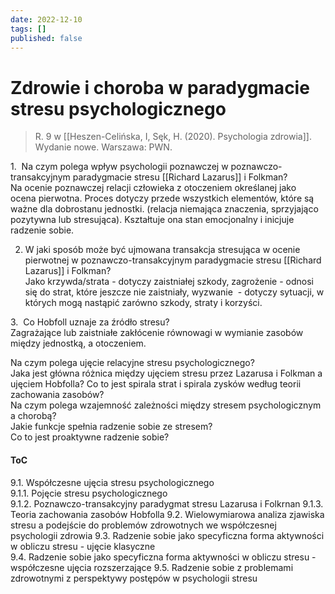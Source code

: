```yaml
---
date: 2022-12-10
tags: []
published: false
---
```

# Zdrowie i choroba w paradygmacie stresu psychologicznego

> R. 9 w [[Heszen-Celińska, I, Sęk, H. (2020). Psychologia zdrowia]]. Wydanie nowe. Warszawa: PWN.

1.  Na czym polega wpływ psychologii poznawczej w poznawczo-transakcyjnym paradygmacie stresu [[Richard Lazarus]] i Folkman?  
	Na ocenie poznawczej relacji człowieka z otoczeniem określanej jako  ocena pierwotna. Proces dotyczy przede wszystkich elementów, które są ważne dla dobrostanu jednostki. (relacja niemająca znaczenia, sprzyjająco pozytywna lub stresująca). Kształtuje ona stan emocjonalny i inicjuje radzenie sobie.  
  
2. W jaki sposób może być ujmowana transakcja stresująca w ocenie pierwotnej w poznawczo-transakcyjnym paradygmacie stresu [[Richard Lazarus]] i Folkman?  
	Jako krzywda/strata - dotyczy zaistniałej szkody, zagrożenie - odnosi się do strat, które jeszcze nie zaistniały, wyzwanie  - dotyczy sytuacji, w których mogą nastąpić zarówno szkody, straty i korzyści.  
  
3.  Co Hobfoll uznaje za źródło stresu?  
	Zagrażające lub zaistniałe zakłócenie równowagi w wymianie zasobów między jednostką, a otoczeniem.

Na czym polega ujęcie relacyjne stresu psychologicznego?  
Jaka jest główna różnica między ujęciem stresu przez Lazarusa i Folkman a ujęciem Hobfolla? 
Co to jest spirala strat i spirala zysków według teorii zachowania zasobów?  
Na czym polega wzajemność zależności między stresem psychologicznym a chorobą?  
Jakie funkcje spełnia radzenie sobie ze stresem?  
Co to jest proaktywne radzenie sobie?

#### ToC
9.1. Współczesne ujęcia stresu psychologicznego  
	9.1.1. Pojęcie stresu psychologicznego  
	9.1.2. Poznawczo-transakcyjny paradygmat stresu Lazarusa i Folkrnan 
	9.1.3. Teoria zachowania zasobów Hobfolla
9.2. Wielowymiarowa analiza zjawiska stresu a podejście do problemów zdrowotnych we współczesnej psychologii zdrowia
9.3. Radzenie sobie jako specyficzna forma aktywności w obliczu stresu - ujęcie klasyczne  
9.4. Radzenie sobie jako specyficzna forma aktywności w obliczu stresu - współczesne ujęcia rozszerzające
9.5. Radzenie sobie z problemami zdrowotnymi z perspektywy postępów w psychologii stresu